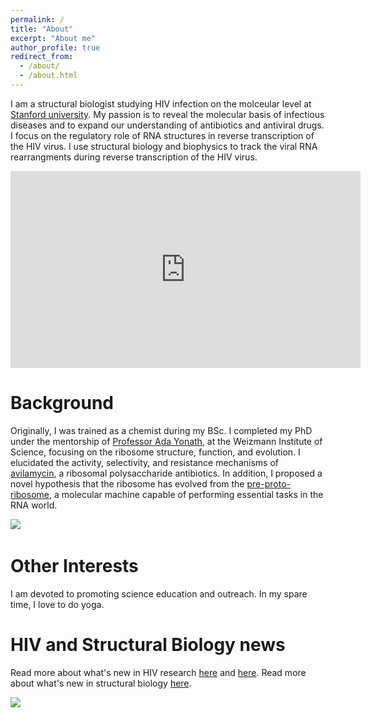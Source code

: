 ```yaml
---
permalink: /
title: "About"
excerpt: "About me"
author_profile: true
redirect_from: 
  - /about/
  - /about.html
---
```


I am a structural biologist studying HIV infection on the molceular level at [Stanford university](https://profiles.stanford.edu/miri-krupkin). My passion is to reveal the molecular basis of infectious diseases and to expand our understanding of antibiotics and antiviral drugs. I focus on the regulatory role of RNA structures in reverse transcription of the HIV virus. I use structural biology and biophysics to track the viral RNA rearrangments during reverse transcription of the HIV virus. 

<iframe width="560" height="315" src="https://www.youtube.com/embed/HgKtNtVx-oQ?si=yAvsifTjvDl3rw0w" title="YouTube video player" frameborder="0" allow="accelerometer; autoplay; clipboard-write; encrypted-media; gyroscope; picture-in-picture; web-share" referrerpolicy="strict-origin-when-cross-origin" allowfullscreen></iframe>


Background
======
Originally, I was trained as a chemist during my BSc. I completed my PhD under the mentorship of [Professor Ada Yonath](http://www.weizmann.ac.il/sb/Pages/Yonath/), at the Weizmann Institute of Science, focusing on the ribosome structure, function, and evolution. I elucidated the activity, selectivity, and resistance mechanisms of [avilamycin](https://www.pnas.org/content/113/44/E6796), a ribosomal polysaccharide antibiotics. In addition, I proposed a novel hypothesis that the ribosome has evolved from the [pre-proto-ribosome](https://www.ncbi.nlm.nih.gov/pmc/articles/PMC3158926/), a molecular machine capable of performing essential tasks in the RNA world. 

![](/images/avilamycin-wide.png) 

Other Interests
======
I am devoted to promoting science education and outreach. 
In my spare time, I love to do yoga. 

HIV and Structural Biology news
======
Read more about what's new in HIV research [here](https://mirikrupkin.github.io/posts/2020/04/blog-post-2/) and [here](https://mirikrupkin.github.io/posts/2020/05/blog-post-1/). Read more about what's new in structural biology [here](https://mirikrupkin.github.io/posts/2020/06/blog-post-1/). 

![](/images/Yoga-Boston.png) 

